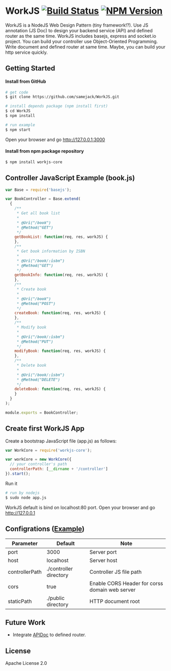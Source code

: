 # WorkJS [![Build Status][travis-image]][travis-url] [![NPM Version][npm-image]][npm-url]
WorkJS is a NodeJS Web Design Pattern (tiny framework!?). Use JS annotation (JS Doc) to design your backend service (API) and defined router as the same time.
WorkJS includes basejs, express and socket.io project. You can build your controller use Object-Oriented Programming.
Write document and defined router at same time. Maybe, you can build your http service quickly.

[npm-image]: https://img.shields.io/npm/v/workjs-core.svg
[npm-url]: https://npmjs.org/package/workjs-core
[travis-image]: https://travis-ci.org/samejack/WorkJS.svg?branch=master
[travis-url]: https://travis-ci.org/samejack/WorkJS

## Getting Started
#### Install from GitHub
```sh
# get code
$ git clone https://github.com/samejack/WorkJS.git

# install depends package (npm install first)
$ cd WorkJS
$ npm install

# run example
$ npm start
```
Open your browser and go http://127.0.0.1:3000

#### Install from npm package repository
```sh
$ npm install workjs-core
```

## Controller JavaScript Example (book.js)
```javascript
var Base = require('basejs');

var BookController = Base.extend(
  {
    /**
     * Get all book list
     *
     * @Uri("/book")
     * @Method("GET")
     */
    getBookList: function(req, res, workJS) {
    },
    /**
     * Get book information by ISBN
     *
     * @Uri("/book/:isbn")
     * @Method("GET")
     */
    getBookInfo: function(req, res, workJS) {
    },
    /**
     * Create book
     *
     * @Uri("/book")
     * @Method("POST")
     */
    createBook: function(req, res, workJS) {
    },
    /**
     * Modify book
     *
     * @Uri("/book/:isbn")
     * @Method("PUT")
     */
    modifyBook: function(req, res, workJS) {
    },
    /**
     * Delete book
     *
     * @Uri("/book/:isbn")
     * @Method("DELETE")
     */
    deleteBook: function(req, res, workJS) {
    }
  }
);

module.exports = BookController;
```

## Create first WorkJS App

Create a bootstrap JavaScript file (app.js) as follows:
```javascript
var WorkCore = require('workjs-core');

var workCore = new WorkCore({
  // your controller's path
  controllerPath: [__dirname + '/controller']
}).start();
```
Run it
```sh
# run by nodejs
$ sudo node app.js
```
WorkJS default is bind on localhost:80 port. Open your browser and go http://127.0.0.1

## Configrations ([Example](https://github.com/samejack/WorkJS/blob/master/example/app.js))

Parameter | Default | Note
--------- | ------- | ----
port | 3000 | Server port
host | localhost | Server host
controllerPath | ./controller directory | Controller JS file path
cors | true | Enable CORS Header for corss domain web server
staticPath | ./public directory | HTTP document root

## Future Work
* Integrate [APIDoc](https://github.com/samejack/apidoc-core) to defined router.

## License
Apache License 2.0
